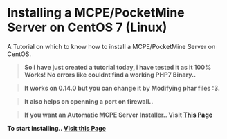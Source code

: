 # Installing a MCPE/PocketMine Server on CentOS 7 (Linux)

A Tutorial on which to know how to install a MCPE/PocketMine Server on CentOS.

>**So i have just created a tutorial today, i have tested it as it 100% Works! No errors like couldnt find a working PHP7 Binary..**

>**It works on 0.14.0 but you can change it by Modifying phar files :3.**

>**It also helps on openning a port on firewall..**

>**If you want an Automatic MCPE Server Installer.. Visit [This Page](https://github.com/CaptainDuck/MCPE-Installers)**

**To start installing.. [Visit this Page](https://github.com/CaptainDuck/How-to-install-a-MCPE-PocketMine-server-on-CentOS-7-Linux/wiki)**
